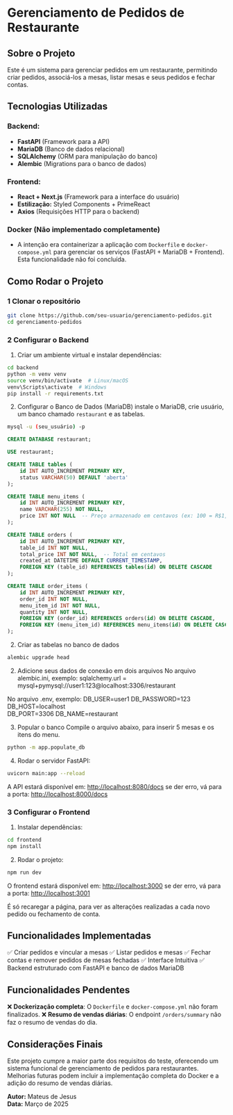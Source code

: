 # Gerenciamento de Pedidos de Restaurante

## Sobre o Projeto
Este é um sistema para gerenciar pedidos em um restaurante, permitindo criar pedidos, associá-los a mesas, listar mesas e seus pedidos e fechar contas.

## Tecnologias Utilizadas

### Backend:
- **FastAPI** (Framework para a API)
- **MariaDB** (Banco de dados relacional)
- **SQLAlchemy** (ORM para manipulação do banco)
- **Alembic** (Migrations para o banco de dados)

### Frontend:
- **React + Next.js** (Framework para a interface do usuário)
- **Estilização:** Styled Components + PrimeReact
- **Axios** (Requisições HTTP para o backend)

### Docker (Não implementado completamente)
- A intenção era containerizar a aplicação com `Dockerfile` e `docker-compose.yml` para gerenciar os serviços (FastAPI + MariaDB + Frontend). Esta funcionalidade não foi concluída.


## Como Rodar o Projeto

### 1️ Clonar o repositório
```bash
git clone https://github.com/seu-usuario/gerenciamento-pedidos.git
cd gerenciamento-pedidos
```

### 2️ Configurar o Backend
1. Criar um ambiente virtual e instalar dependências:
```bash
cd backend
python -m venv venv
source venv/bin/activate  # Linux/macOS
venv\Scripts\activate  # Windows
pip install -r requirements.txt
```

2. Configurar o Banco de Dados (MariaDB)
instale o MariaDB, crie usuário, um banco chamado `restaurant` e as tabelas.
```bash
mysql -u (seu_usuário) -p
```

```sql
CREATE DATABASE restaurant;

USE restaurant;

CREATE TABLE tables (
    id INT AUTO_INCREMENT PRIMARY KEY,
    status VARCHAR(50) DEFAULT 'aberta'
);

CREATE TABLE menu_items (
    id INT AUTO_INCREMENT PRIMARY KEY,
    name VARCHAR(255) NOT NULL,
    price INT NOT NULL  -- Preço armazenado em centavos (ex: 100 = R$1,00)
);

CREATE TABLE orders (
    id INT AUTO_INCREMENT PRIMARY KEY,
    table_id INT NOT NULL,
    total_price INT NOT NULL,  -- Total em centavos
    created_at DATETIME DEFAULT CURRENT_TIMESTAMP,
    FOREIGN KEY (table_id) REFERENCES tables(id) ON DELETE CASCADE
);

CREATE TABLE order_items (
    id INT AUTO_INCREMENT PRIMARY KEY,
    order_id INT NOT NULL,
    menu_item_id INT NOT NULL,
    quantity INT NOT NULL,
    FOREIGN KEY (order_id) REFERENCES orders(id) ON DELETE CASCADE,
    FOREIGN KEY (menu_item_id) REFERENCES menu_items(id) ON DELETE CASCADE
);
```

2. Criar as tabelas no banco de dados
```bash
alembic upgrade head
```

2. Adicione seus dados de conexão em dois arquivos
No arquivo alembic.ini, exemplo: sqlalchemy.url = mysql+pymysql://user1:123@localhost:3306/restaurant

No arquivo .env, exemplo: 
DB_USER=user1
DB_PASSWORD=123
DB_HOST=localhost  
DB_PORT=3306
DB_NAME=restaurant

3. Popular o banco
Compile o arquivo abaixo, para inserir 5 mesas e os itens do menu.
```bash
python -m app.populate_db
```

4. Rodar o servidor FastAPI:
```bash
uvicorn main:app --reload
```
A API estará disponível em: [http://localhost:8080/docs](http://localhost:8080/docs)
se der erro, vá para a porta: [http://localhost:8000/docs](http://localhost:8080/docs)

### 3️ Configurar o Frontend
1. Instalar dependências:
```bash
cd frontend
npm install
```
2. Rodar o projeto:
```bash
npm run dev
```
O frontend estará disponível em: [http://localhost:3000](http://localhost:3000)
se der erro, vá para a porta: [http://localhost:3001](http://localhost:3001)

É só recaregar a página, para ver as alterações realizadas a cada novo pedido ou fechamento de conta.

## Funcionalidades Implementadas
✅ Criar pedidos e vincular a mesas
✅ Listar pedidos e mesas
✅ Fechar contas e remover pedidos de mesas fechadas
✅ Interface Intuitiva
✅ Backend estruturado com FastAPI e banco de dados MariaDB

## Funcionalidades Pendentes
❌ **Dockerização completa**: O `Dockerfile` e `docker-compose.yml` não foram finalizados.
❌ **Resumo de vendas diárias**: O endpoint `/orders/summary` não faz o resumo de vendas do dia.

## Considerações Finais
Este projeto cumpre a maior parte dos requisitos do teste, oferecendo um sistema funcional de gerenciamento de pedidos para restaurantes. Melhorias futuras podem incluir a implementação completa do Docker e a adição do resumo de vendas diárias.

**Autor:** Mateus de Jesus  
**Data:** Março de 2025
